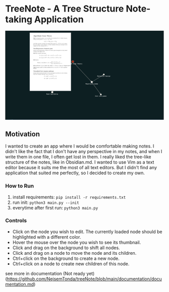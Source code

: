 # TreeNote - A Tree Structure Note-taking Application

![](https://github.com/NejsemTonda/treeNote/blob/main/src/showcase1.png)

## Motivation

I wanted to create an app where I would be comfortable making notes. I didn't like the fact that I don't have any perspective in my notes, and when I write them in one file, I often get lost in them. I really liked the tree-like structure of the notes, like in Obsidian.md. I wanted to use Vim as a text editor because it suits me the most of all text editors. But I didn't find any application that suited me perfectly, so I decided to create my own.

### How to Run

1. install requirements: `pip install -r requirements.txt`
2. run init: `python3 main.py --init`
3. everytime after first run: `python3 main.py`

### Controls

- Click on the node you wish to edit. The currently loaded node should be highlighted with a different color.
- Hover the mouse over the node you wish to see its thumbnail.
- Click and drag on the background to shift all nodes.
- Click and drag on a node to move the node and its children.
- Ctrl+click on the background to create a new node.
- Ctrl+click on a node to create new children of this node.


see more in documentation (Not ready yet) (https://github.com/NejsemTonda/treeNote/blob/main/documentation/documentation.md)
